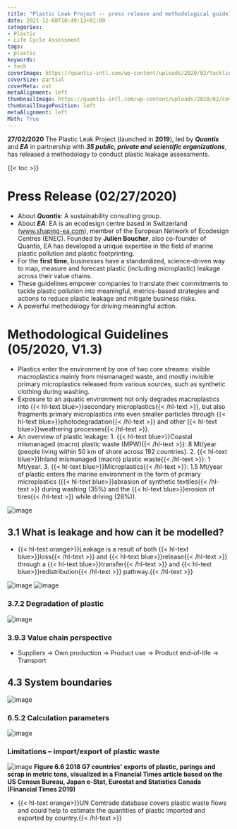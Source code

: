 ```yaml
---
title: "Plastic Leak Project -- press release and methodological guidelines"
date: 2021-12-08T10:49:13+01:00
categories:
- Plastic
- Life Cycle Assessment
tags:
- plastic
keywords:
- tech
coverImage: https://quantis-intl.com/wp-content/uploads/2020/02/tackling-plastic-pollution-cover.png
coverSize: partial
coverMeta: out
metaAlignment: left
thumbnailImage: https://quantis-intl.com/wp-content/uploads/2020/02/cover_plp-methodo-guidelines-e1582794363624-1024x688.png
thumbnailImagePosition: left
metaAlignment: left
Math: True
---
```

**27/02/2020**
The Plastic Leak Project (launched in **2019**), led by ***Quantis*** and ***EA*** in partnership with ***35 public, private and scientific organizations***, has released a methodology to conduct plastic leakage assessments.
<!--more-->
{{< toc >}}

# Press Release (02/27/2020)
* About ***Quantis***: A sustainability consulting group.
* About ***EA***: EA is an ecodesign centre based in Switzerland (www.shaping-ea.com), member of the European Network of Ecodesign Centres (ENEC). Founded by **Julien Boucher**, also co-founder of Quantis, EA has developed a unique expertise in the field of marine plastic pollution and plastic footprinting.
* For the **first time**, businesses have a standardized, science-driven way to map, measure and forecast plastic (including microplastic) leakage across their value chains.
* These guidelines empower companies to translate their commitments to tackle plastic pollution into meaningful, metrics-based strategies and actions to reduce plastic leakage and mitigate business risks.
* A powerful methodology for driving meaningful action.

# Methodological Guidelines (05/2020, V1.3)
* Plastics enter the environment by one of two core streams: visible macroplastics mainly from mismanaged waste, and mostly invisible primary microplastics released from various sources, such as synthetic clothing during washing.
* Exposure to an aquatic environment not only degrades macroplastics into
{{< hl-text blue>}}secondary microplastics{{< /hl-text >}}, but also fragments primary microplastics into even smaller particles through {{< hl-text blue>}}photodegradation{{< /hl-text >}} and other {{< hl-text blue>}}weathering processes{{< /hl-text >}}.
* An overview of plastic leakage: 1. {{< hl-text blue>}}Coastal mismanaged (macro) plastic waste (MPW){{< /hl-text >}}: 8 Mt/year (people living within 50 km of shore across 192 countries). 2. {{< hl-text blue>}}Inland mismanaged (macro) plastic waste{{< /hl-text >}}: 1 Mt/year. 3. {{< hl-text blue>}}Microplastics{{< /hl-text >}}: 1.5 Mt/year of plastic enters the marine environment in the form of primary microplastics ({{< hl-text blue>}}abrasion of synthetic textiles{{< /hl-text >}} during washing (35%) and the {{< hl-text blue>}}erosion of tires{{< /hl-text >}} while driving (28%)).

![image](https://user-images.githubusercontent.com/65668613/145440748-2beb0d1f-5ca1-4ac7-9ed0-45bfc796bfa4.png)

## 3.1 What is leakage and how can it be modelled?
* {{< hl-text orange>}}Leakage is a result of both {{< hl-text blue>}}loss{{< /hl-text >}} and {{< hl-text blue>}}release{{< /hl-text >}} through a {{< hl-text blue>}}transfer{{< /hl-text >}} and {{< hl-text blue>}}redistribution{{< /hl-text >}} pathway.{{< /hl-text >}}

![image](https://user-images.githubusercontent.com/65668613/145436052-ded3952f-95d0-4edb-8ebd-8d26192df7d4.png)
![image](https://user-images.githubusercontent.com/65668613/145437832-309e7b5f-9fe1-4981-8373-37c279dcf361.png)

### 3.7.2 Degradation of plastic
![image](https://user-images.githubusercontent.com/65668613/145458153-4eb5508f-fde1-4c87-bf8b-cbc172fd19c3.png)

### 3.9.3 Value chain perspective
* Suppliers -> Own production -> Product use -> Product end-of-life -> Transport

## 4.3 System boundaries
![image](https://user-images.githubusercontent.com/65668613/145463101-8425cd70-0e1f-421f-8046-1920df087423.png)

### 6.5.2 Calculation parameters
![image](https://user-images.githubusercontent.com/65668613/145464606-6c0109f5-c161-408c-843a-890c94312fad.png)

### Limitations – import/export of plastic waste
![image](https://user-images.githubusercontent.com/65668613/145466303-e1d76193-f6e5-480a-8761-21435739c824.png)
**Figure 6.6 2018 G7 countries' exports of plastic, parings and scrap in metric tons, visualized in a Financial Times article based on the US Census Bureau, Japan e-Stat, Eurostat and Statistics Canada (Financial Times 2019)**

* {{< hl-text orange>}}UN Comtrade database covers plastic waste flows and could help to estimate the quantities of plastic imported and exported by country.{{< /hl-text >}}
